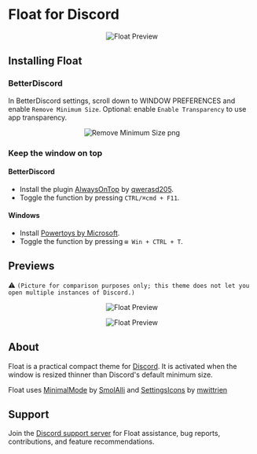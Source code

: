 # Float for Discord
<p align="center">
  <img src="https://i.imgur.com/kSPFP5v.png" alt="Float Preview"/>
</p>

## Installing Float

### BetterDiscord

In BetterDiscord settings, scroll down to WINDOW PREFERENCES and enable `Remove Minimum Size`. Optional: enable `Enable Transparency` to use app transparency.

<p align="center">
  <img src="https://i.imgur.com/l292lJE.png" alt="Remove Minimum Size png"/>
</p>

### Keep the window on top

#### BetterDiscord
- Install the plugin [AlwaysOnTop](https://betterdiscord.app/plugin/AlwaysOnTop) by [qwerasd205](https://github.com/qwerasd205).
- Toggle the function by pressing `CTRL/⌘cmd + F11`.

#### Windows
- Install [Powertoys by Microsoft](https://github.com/microsoft/PowerToys#microsoft-powertoys).
- Toggle the function by pressing `⊞ Win + CTRL + T`.

## Previews

:warning: `(Picture for comparison purposes only; this theme does not let you open multiple instances of Discord.)`

<p align="center">
  <img src="https://i.imgur.com/mLhJ1FV.png" alt="Float Preview"/>
</p>
<p align="center">
  <img src="https://i.ibb.co/yVxgyFt/float-Preview-169.gif" alt="Float Preview"/>
</p>

## About

Float is a practical compact theme for [Discord](https://discord.com/). It is activated when the window is resized thinner than Discord's default minimum size. 
  
Float uses [MinimalMode](https://github.com/SmolAlli/Themes/tree/main/MinimalMode) by [SmolAlli](https://github.com/SmolAlli) and [SettingsIcons](https://github.com/mwittrien/BetterDiscordAddons/blob/master/Themes/_res/SettingsIcons.css) by [mwittrien](https://github.com/mwittrien)
</p>

## Support

Join the [Discord support server](https://discord.gg/BpwYF5UyHu) for Float assistance, bug reports, contributions, and feature recommendations.
